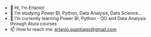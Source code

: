 - 👋 Hi, I’m Erlanio!
- 👀 I’m studying Power BI, Python, Data Analysis, Data Science...
- 🌱 I’m currently learning Power BI, Python - OO and Data Analysis through Alura courses
- 📫 How to reach me: erlanio.gsantiago@gmail.com



<!---
erlaniogs/erlaniogs is a ✨ special ✨ repository because its `README.md` (this file) appears on your GitHub profile.
You can click the Preview link to take a look at your changes.
--->
